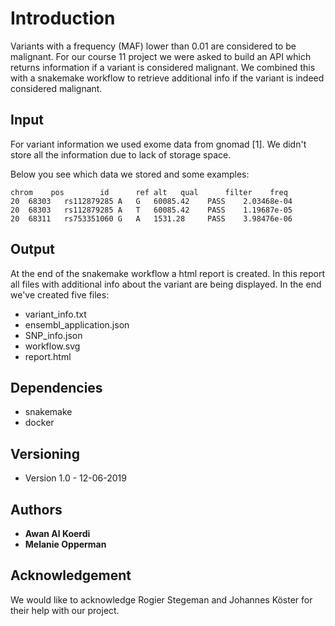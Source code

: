 # Introduction

Variants with a frequency (MAF) lower than 0.01 are considered to be malignant. For our course 11 project we were asked to build an API which returns information if a variant is considered malignant. We combined this with a snakemake workflow to retrieve additional info if the variant is indeed considered malignant. 

## Input 

For variant information we used exome data from gnomad [1]. We didn't store all the information due to lack of storage space.

Below you see which data we stored and some examples:


```
chrom	 pos	    id		ref	alt	  qual		filter	  freq
20	68303	rs112879285	A	G	60085.42	PASS	2.03468e-04
20	68303	rs112879285	A	T	60085.42	PASS	1.19687e-05
20	68311	rs753351060	G	A	1531.28		PASS	3.98476e-06

```

## Output

At the end of the snakemake workflow a html report is created. In this report all files with additional info about the variant are being displayed. 
In the end we've created five files:
* variant_info.txt	
* ensembl_application.json
* SNP_info.json
* workflow.svg
* report.html
	

## Dependencies

* snakemake
* docker


## Versioning

* Version 1.0 - 12-06-2019

  
## Authors

* **Awan Al Koerdi** 
* **Melanie Opperman** 


## Acknowledgement

We would like to acknowledge Rogier Stegeman and Johannes Köster for their help with our project. 



